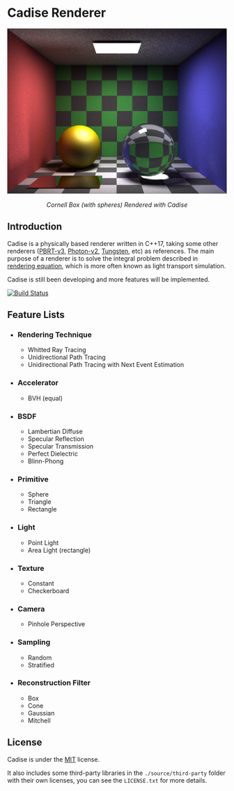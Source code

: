# Cadise Renderer

<img src="./gallery/cornell-box-sphere/20190910.jpg"><br />

<p align="center"><i>Cornell Box (with spheres) Rendered with Cadise</i></p>

## Introduction
Cadise is a physically based renderer written in C++17, taking some other renderers ([PBRT-v3](https://github.com/mmp/pbrt-v3), [Photon-v2](https://github.com/TzuChieh/Photon-v2), [Tungsten](https://github.com/tunabrain/tungsten), etc) as references. The main purpose of a renderer is to solve the integral problem described in [rendering equation](https://en.wikipedia.org/wiki/Rendering_equation), which is more often known as light transport simulation.

Cadise is still been developing and more features will be implemented.

[![Build Status](https://travis-ci.com/xh5a5n6k6/cadise.svg?branch=master)](https://travis-ci.com/xh5a5n6k6/cadise)

## Feature Lists
- ### Rendering Technique
    - Whitted Ray Tracing
    - Unidirectional Path Tracing
    - Unidirectional Path Tracing with Next Event Estimation
- ### Accelerator
    - BVH (equal)
- ### BSDF
    - Lambertian Diffuse
    - Specular Reflection
    - Specular Transmission
    - Perfect Dielectric
    - Blinn-Phong
- ### Primitive
    - Sphere
    - Triangle
    - Rectangle
- ### Light
    - Point Light
    - Area Light (rectangle)
- ### Texture
    - Constant
    - Checkerboard
- ### Camera
    - Pinhole Perspective
- ### Sampling
    - Random
    - Stratified
- ### Reconstruction Filter
    - Box
    - Cone
    - Gaussian
    - Mitchell

## License
Cadise is under the [MIT](https://opensource.org/licenses/MIT) license. 

It also includes some third-party libraries in the `./source/third-party` folder with their own licenses, you can see the `LICENSE.txt` for more details.